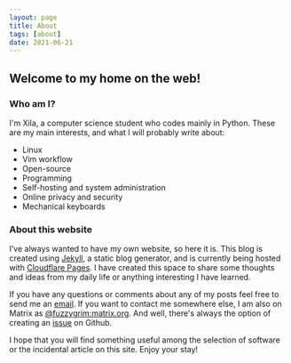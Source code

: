 ```yaml
---
layout: page
title: About
tags: [about]
date: 2021-06-21
---
```


## Welcome to my home on the web!

### Who am I?

I'm Xila, a computer science student who codes mainly in Python. These are my main interests, and what I will probably write about:
-   Linux
-   Vim workflow
-   Open-source
-   Programming
-   Self-hosting and system administration
-   Online privacy and security
-   Mechanical keyboards

### About this website

I’ve always wanted to have my own website, so here it is. This blog is created using [Jekyll](https://jekyllrb.com), a static blog generator, and is currently being hosted with [Cloudflare Pages](https://pages.cloudflare.com/). I have created this space to share some thoughts and ideas from my daily life or anything interesting I have learned. 

If you have any questions or comments about any of my posts feel free to send me an [email](mailto:fuzzygrim@protonmail.com). If you want to contact me somewhere else, I am also on Matrix as [@fuzzygrim:matrix.org](https://matrix.to/#/@fuzzygrim:matrix.org). And well, there's always the option of creating an [issue](https://github.com/FuzzyGrim/blog/issues) on Github.

I hope that you will find something useful among the selection of software or the incidental article on this site. Enjoy your stay!
